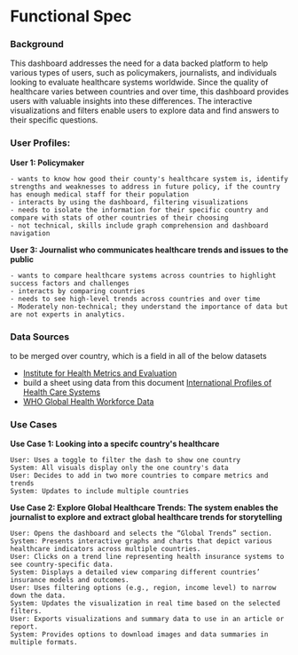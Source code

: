 # Functional Spec

### Background
This dashboard addresses the need for a data backed platform to help various types of users, such as policymakers, journalists, and individuals looking to evaluate healthcare systems worldwide. Since the quality of healthcare varies between countries and over time, this dashboard provides users with valuable insights into these differences. The interactive visualizations and filters enable users to explore data and find answers to their specific questions.

### User Profiles:

**User 1: Policymaker**

	- wants to know how good their county's healthcare system is, identify strengths and weaknesses to address in future policy, if the country has enough medical staff for their population
	- interacts by using the dashboard, filtering visualizations
	- needs to isolate the information for their specific country and compare with stats of other countries of their choosing
	- not technical, skills include graph comprehension and dashboard navigation


**User 3: Journalist who communicates healthcare trends and issues to the public**

	- wants to compare healthcare systems across countries to highlight success factors and challenges
	- interacts by comparing countries 
	- needs to see high-level trends across countries and over time
	- Moderately non-technical; they understand the importance of data but are not experts in analytics.

### Data Sources
to be merged over country, which is a field in all of the below datasets
- [Institute for Health Metrics and Evaluation](https://vizhub.healthdata.org/gbd-results/)
- build a sheet using data from this document [International Profiles of Health Care Systems](https://www.commonwealthfund.org/sites/default/files/2020-12/International_Profiles_of_Health_Care_Systems_Dec2020.pdf)
- [WHO Global Health Workforce Data](https://www.who.int/data/gho/data/themes/topics/health-workforce)


### Use Cases

**Use Case 1: Looking into a specifc country's healthcare**

    User: Uses a toggle to filter the dash to show one country
    System: All visuals display only the one country's data
    User: Decides to add in two more countries to compare metrics and trends
    System: Updates to include multiple countries

**Use Case 2: Explore Global Healthcare Trends: The system enables the journalist to explore and extract global healthcare trends for storytelling**

    User: Opens the dashboard and selects the “Global Trends” section.
    System: Presents interactive graphs and charts that depict various healthcare indicators across multiple countries.
    User: Clicks on a trend line representing health insurance systems to see country-specific data.
    System: Displays a detailed view comparing different countries’ insurance models and outcomes.
    User: Uses filtering options (e.g., region, income level) to narrow down the data.
    System: Updates the visualization in real time based on the selected filters.
    User: Exports visualizations and summary data to use in an article or report.
    System: Provides options to download images and data summaries in multiple formats.